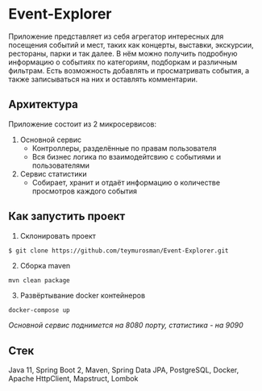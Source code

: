 # Event-Explorer

Приложение представляет из себя агрегатор интересных для посещения событий и мест, таких как концерты, выставки, экскурсии, рестораны, парки и так далее. В нём можно получить подробную информацию о событиях по категориям, подборкам и различным фильтрам. Есть возможность добавлять и просматривать события, а также записываться на них и оставлять комментарии.

## Архитектура
Приложение состоит из 2 микросервисов:
1) Основной сервис
   * Контроллеры, разделённые по правам пользователя
   * Вся бизнес логика по взаимодейтсвию с событиями и пользователями
2) Сервис статистики
   * Собирает, хранит и отдаёт информацию о количестве просмотров каждого события

## Как запустить проект
1) Склонировать проект
```bash
$ git clone https://github.com/teymurosman/Event-Explorer.git
```
2) Сборка maven
```
mvn clean package
```
3) Развёртывание docker контейнеров
```
docker-compose up
```
*Основной сервис поднимется на 8080 порту, статистика - на 9090*
## Стек
Java 11, Spring Boot 2, Maven, Spring Data JPA, PostgreSQL, Docker, Apache HttpClient, Mapstruct, Lombok
